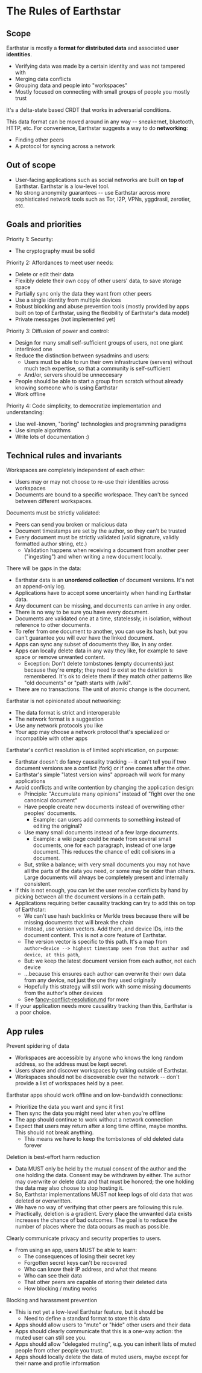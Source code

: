 # The Rules of Earthstar

## Scope

Earthstar is mostly a **format for distributed data** and associated **user identities**.

* Verifying data was made by a certain identity and was not tampered with
* Merging data conflicts
* Grouping data and people into "workspaces"
* Mostly focused on connecting with small groups of people you mostly trust

It's a delta-state based CRDT that works in adversarial conditions.

This data format can be moved around in any way -- sneakernet, bluetooth, HTTP, etc.  For convenience, Earthstar suggests a way to do **networking**:

* Finding other peers
* A protocol for syncing across a network

## Out of scope

* User-facing applications such as social networks are built **on top of** Earthstar.  Earthstar is a low-level tool.
* No strong anonymity guarantees -- use Earthstar across more sophisticated network tools such as Tor, I2P, VPNs, yggdrasil, zerotier, etc.

## Goals and priorities

Priority 1: Security:

* The cryptography must be solid

Priority 2: Affordances to meet user needs:

* Delete or edit their data
* Flexibly delete their own copy of other users' data, to save storage space
* Partially sync only the data they want from other peers
* Use a single identity from multiple devices
* Robust blocking and abuse prevention tools (mostly provided by apps built on top of Earthstar, using the flexibility of Earthstar's data model)
* Private messages (not implemented yet)

Priority 3: Diffusion of power and control:

* Design for many small self-sufficient groups of users, not one giant interlinked one
* Reduce the distinction between sysadmins and users:
    * Users must be able to run their own infrastructure (servers) without much tech expertise, so that a community is self-sufficient
    * And/or, servers should be unneccesary
* People should be able to start a group from scratch without already knowing someone who is using Earthstar
* Work offline

Priority 4: Code simplicity, to democratize implementation and understanding:

* Use well-known, "boring" technologies and programming paradigms
* Use simple algorithms
* Write lots of documentation :)

## Technical rules and invariants

Workspaces are completely independent of each other:

* Users may or may not choose to re-use their identities across workspaces
* Documents are bound to a specific workspace.  They can't be synced between different workspaces.

Documents must be strictly validated:

* Peers can send you broken or malicious data
* Document timestamps are set by the author, so they can't be trusted
* Every document must be strictly validated (valid signature, validly formatted author string, etc.)
    * Validation happens when receiving a document from another peer ("ingesting") and when writing a new document locally.

There will be gaps in the data:

* Earthstar data is an **unordered collection** of document versions.  It's not an append-only log.
* Applications have to accept some uncertainty when handling Earthstar data.
* Any document can be missing, and documents can arrive in any order.
* There is no way to be sure you have every document.
* Documents are validated one at a time, statelessly, in isolation, without reference to other documents.
* To refer from one document to another, you can use its hash, but you can't guarantee you will ever have the linked document.
* Apps can sync any subset of documents they like, in any order.
* Apps can locally delete data in any way they like, for example to save space or remove unwanted content.
    * Exception: Don't delete tombstones (empty documents) just because they're empty; they need to exist so the deletion is remembered.  It's ok to delete them if they match other patterns like "old documents" or "path starts with /wiki".
* There are no transactions.  The unit of atomic change is the document.

Earthstar is not opinionated about networking:

* The data format is strict and interoperable
* The network format is a suggestion
* Use any network protocols you like
* Your app may choose a network protocol that's specialized or incompatible with other apps

Earthstar's conflict resolution is of limited sophistication, on purpose:

* Earthstar doesn't do fancy causality tracking -- it can't tell you if two document versions are a conflict (fork) or if one comes after the other.
* Earthstar's simple "latest version wins" approach will work for many applications
* Avoid conflicts and write contention by changing the application design:
    * Principle: "Accumulate many opinions" instead of "fight over the one canonical document"
    * Have people create new documents instead of overwriting other peoples' documents.
        * Example: can users add comments to something instead of editing the original?
    * Use many small documents instead of a few large documents.
        * Example: a wiki page could be made from several small documents, one for each paragraph, instead of one large document.  This reduces the chance of edit collisions in a document.
    * But, strike a balance; with very small documents you may not have all the parts of the data you need, or some may be older than others.  Large documents will always be completely present and internally consistent.
* If this is not enough, you can let the user resolve conflicts by hand by picking between all the document versions in a certain path.
* Applications requiring better causality tracking can try to add this on top of Earthstar:
    * We can't use hash backlinks or Merkle trees because there will be missing documents that will break the chain
    * Instead, use version vectors.  Add them, and device IDs, into the document content.  This is not a core feature of Earthstar.
    * The version vector is specific to this path.  It's a map from `author+device --> highest timestamp seen from that author and device, at this path`,
    * But: we keep the latest document version from each author, not each device
    * ...because this ensures each author can overwrite their own data from any device, not just the one they used originally
    * Hopefully this strategy will still work with some missing documents from the author's other devices
    * See [fancy-conflict-resolution.md](fancy-conflict-resolution.md) for more
* If your application needs more causalitry tracking than this, Earthstar is a poor choice.

## App rules

Prevent spidering of data

* Workspaces are accessible by anyone who knows the long random address, so the address must be kept secret.
* Users share and discover workspaces by talking outside of Earthstar.
* Workspaces should not be discoverable over the network -- don't provide a list of workspaces held by a peer.

Earthstar apps should work offline and on low-bandwidth connections:

* Prioritize the data you want and sync it first
* Then sync the data you might need later when you're offline
* The app should continue to work without a network connection
* Expect that users may return after a long time offline, maybe months.  This should not break anything.
    * This means we have to keep the tombstones of old deleted data forever

Deletion is best-effort harm reduction

* Data MUST only be held by the mutual consent of the author and the one holding the data.  Consent may be withdrawn by either.  The author may overwrite or delete data and that must be honored; the one holding the data may also choose to stop hosting it.
* So, Earthstar implementations MUST not keep logs of old data that was deleted or overwritten.
* We have no way of verifying that other peers are following this rule.
* Practically, deletion is a gradient.  Every place the unwanted data exists increases the chance of bad outcomes.  The goal is to reduce the number of places where the data occurs as much as possible.

Clearly communicate privacy and security properties to users.

* From using an app, users MUST be able to learn:
    * The consequences of losing their secret key
    * Forgotten secret keys can't be recovered
    * Who can know their IP address, and what that means
    * Who can see their data
    * That other peers are capable of storing their deleted data
    * How blocking / muting works

Blocking and harassment prevention

* This is not yet a low-level Earthstar feature, but it should be
    * Need to define a standard format to store this data
* Apps should allow users to "mute" or "hide" other users and their data
* Apps should clearly communicate that this is a one-way action: the muted user can still see you.
* Apps should allow "delegated muting", e.g. you can inherit lists of muted people from other people you trust.
* Apps should locally delete the data of muted users, maybe except for their name and profile information
